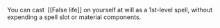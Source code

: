 You can cast  [[False life]] on yourself at will as a 1st-level spell, without expending a spell slot or material components.